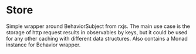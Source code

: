# Store

Simple wrapper around BehaviorSubject from rxjs. The main use case is the storage of http request results in observables by keys, but it could be used for any other caching with different data structures. Also contains a Monad instance for Behavior wrapper.
